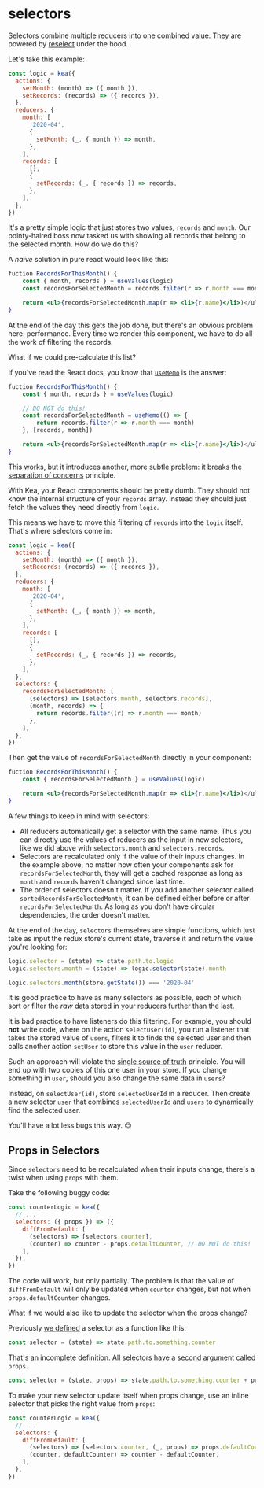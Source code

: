 # selectors

Selectors combine multiple reducers into one combined value.
They are powered by [reselect](https://github.com/reduxjs/reselect) under the hood.

Let's take this example:

```javascript
const logic = kea({
  actions: {
    setMonth: (month) => ({ month }),
    setRecords: (records) => ({ records }),
  },
  reducers: {
    month: [
      '2020-04',
      {
        setMonth: (_, { month }) => month,
      },
    ],
    records: [
      [],
      {
        setRecords: (_, { records }) => records,
      },
    ],
  },
})
```

It's a pretty simple logic that just stores two values, `records` and `month`. Our pointy-haired
boss now tasked us with showing all records that belong to the selected month. How do we do this?

A _naïve_ solution in pure react would look like this:

```jsx
fuction RecordsForThisMonth() {
    const { month, records } = useValues(logic)
    const recordsForSelectedMonth = records.filter(r => r.month === month)

    return <ul>{recordsForSelectedMonth.map(r => <li>{r.name}</li>)</ul>
}
```

At the end of the day this gets the job done, but there's an obvious problem here: performance.
Every time we render this component, we have to do all the work of filtering the records.

What if we could pre-calculate this list?

If you've read the React docs, you know that [`useMemo`](https://reactjs.org/docs/hooks-reference.html#usememo)
is the answer:

```jsx
fuction RecordsForThisMonth() {
    const { month, records } = useValues(logic)

    // DO NOT do this!
    const recordsForSelectedMonth = useMemo(() => {
        return records.filter(r => r.month === month)
    }, [records, month])

    return <ul>{recordsForSelectedMonth.map(r => <li>{r.name}</li>)</ul>
}
```

This works, but it introduces another, more subtle problem: it breaks
the [separation of concerns](https://en.wikipedia.org/wiki/Separation_of_concerns) principle.

With Kea, your React components should be pretty dumb. They should not know the internal structure
of your `records` array. Instead they should just fetch the values they need directly from `logic`.

This means we have to move this filtering of `records` into the `logic` itself.
That's where selectors come in:

```javascript
const logic = kea({
  actions: {
    setMonth: (month) => ({ month }),
    setRecords: (records) => ({ records }),
  },
  reducers: {
    month: [
      '2020-04',
      {
        setMonth: (_, { month }) => month,
      },
    ],
    records: [
      [],
      {
        setRecords: (_, { records }) => records,
      },
    ],
  },
  selectors: {
    recordsForSelectedMonth: [
      (selectors) => [selectors.month, selectors.records],
      (month, records) => {
        return records.filter((r) => r.month === month)
      },
    ],
  },
})
```

Then get the value of `recordsForSelectedMonth` directly in your component:

```jsx
fuction RecordsForThisMonth() {
    const { recordsForSelectedMonth } = useValues(logic)

    return <ul>{recordsForSelectedMonth.map(r => <li>{r.name}</li>)</ul>
}
```

A few things to keep in mind with selectors:

- All reducers automatically get a selector with the same name. Thus you can directly
  use the values of reducers as the input in new selectors, like we did above with
  `selectors.month` and `selectors.records`.
- Selectors are recalculated only if the value of their inputs changes. In the example above,
  no matter how often your components ask for `recordsForSelectedMonth`, they will get
  a cached response as long as `month` and `records` haven't changed since last time.
- The order of selectors doesn't matter. If you add another selector called
  `sortedRecordsForSelectedMonth`, it can be defined either before or after `recordsForSelectedMonth`.
  As long as you don't have circular dependencies, the order doesn't matter.

At the end of the day, `selectors` themselves are simple functions, which just take as input
the redux store's current state, traverse it and return the value you're looking for:

```javascript
logic.selector = (state) => state.path.to.logic
logic.selectors.month = (state) => logic.selector(state).month

logic.selectors.month(store.getState()) === '2020-04'
```

It is good practice to have as many selectors as possible, each of which sort or filter the _raw_ data
stored in your reducers further than the last.

It is bad practice to have listeners do this filtering. For example, you should **not** write code,
where on the action `selectUser(id)`, you run a listener that takes the stored value of `users`,
filters it to finds the selected user and then calls another action `setUser` to store this value
in the `user` reducer.

Such an approach will violate the [single source of truth](https://en.wikipedia.org/wiki/Single_source_of_truth)
principle. You will end up with two copies of this one user in your store. If you change something in `user`,
should you also change the same data in `users`?

Instead, on `selectUser(id)`, store `selectedUserId` in a reducer. Then create a new selector `user`
that combines `selectedUserId` and `users` to dynamically find the selected user.

You'll have a lot less bugs this way. 😉

## Props in Selectors

Since `selectors` need to be recalculated when their inputs change, there's a twist when
using `props` with them.

Take the following buggy code:

```javascript
const counterLogic = kea({
  // ...
  selectors: ({ props }) => ({
    diffFromDefault: [
      (selectors) => [selectors.counter],
      (counter) => counter - props.defaultCounter, // DO NOT do this!
    ],
  }),
})
```

The code will work, but only partially.
The problem is that the value of `diffFromDefault` will only be updated when `counter` changes,
but not when `props.defaultCounter` changes.

What if we would also like to update the selector when the props change?

Previously [we defined](/docs/BROKEN) a selector as a function like this:

```javascript
const selector = (state) => state.path.to.something.counter
```

That's an incomplete definition. All selectors have a second argument called `props`.

```javascript
const selector = (state, props) => state.path.to.something.counter + props.defaultCounter
```

To make your new selector update itself when props change, use an inline
selector that picks the right value from `props`:

```javascript
const counterLogic = kea({
  // ...
  selectors: {
    diffFromDefault: [
      (selectors) => [selectors.counter, (_, props) => props.defaultCounter],
      (counter, defaultCounter) => counter - defaultCounter,
    ],
  },
})
```
